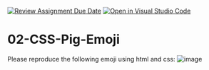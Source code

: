 [![Review Assignment Due Date](https://classroom.github.com/assets/deadline-readme-button-24ddc0f5d75046c5622901739e7c5dd533143b0c8e959d652212380cedb1ea36.svg)](https://classroom.github.com/a/nYNzpBpk)
[![Open in Visual Studio Code](https://classroom.github.com/assets/open-in-vscode-718a45dd9cf7e7f842a935f5ebbe5719a5e09af4491e668f4dbf3b35d5cca122.svg)](https://classroom.github.com/online_ide?assignment_repo_id=11853889&assignment_repo_type=AssignmentRepo)
# 02-CSS-Pig-Emoji

Please reproduce the following emoji using html and css:
![image](https://github.com/FrontEndACG/02-CSS-Pig-Emoji/assets/61597725/1f110499-f63b-48c4-84eb-8bf0cf96eae5)
